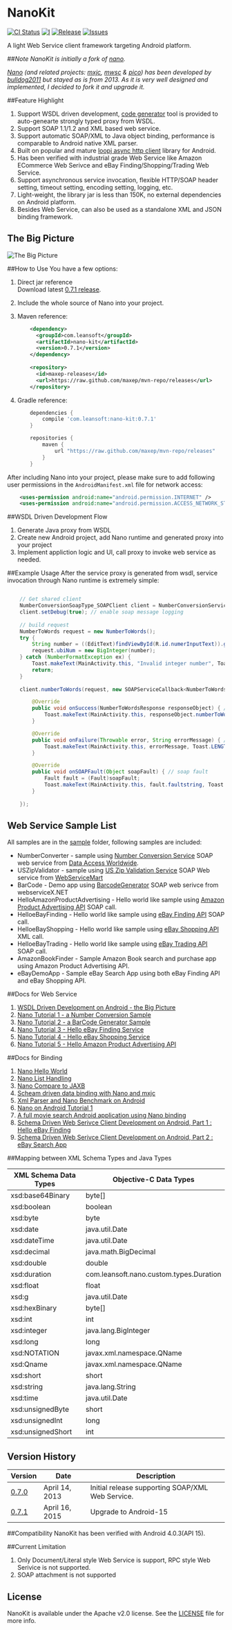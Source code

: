 # NanoKit
[![CI Status](http://img.shields.io/travis/maxep/NanoKit.svg?style=flat)](https://travis-ci.org/maxep/NanoKit)
[![l](https://img.shields.io/hexpm/l/plug.svg)](http://opensource.org/licenses/MIT)
[![Release](http://img.shields.io/github/release/maxep/NanoKit.svg?style=flat)](https://github.com/maxep/NanoKit/releases)
[![Issues](http://img.shields.io/github/issues/maxep/NanoKit.svg?style=flat)](https://github.com/maxep/NanoKit/issues)

A light Web Service client framework targeting Android platform.

##_Note_
_NanoKit is initially a fork of [nano](https://github.com/bulldog2011/nano)._

_[Nano](https://github.com/bulldog2011/nano) (and related projects: [mxjc](https://github.com/bulldog2011/mxjc), [mwsc](https://github.com/bulldog2011/mwsc) & [pico](https://github.com/bulldog2011/pico)) has been developed by [bulldog2011](http://bulldog2011.github.com) but stayed as is from 2013. As it is very well designed and implemented, I decided to fork it and upgrade it._

##Feature Highlight
1. Support WSDL driven development, [code generator](https://github.com/maxep/max-ws) tool is provided to auto-genearte strongly typed proxy from WSDL. 
2. Support SOAP 1.1/1.2 and XML based web service. 
3. Support automatic SOAP/XML to Java object binding, performance is comparable to Android native XML parser.
4. Built on popular and mature [loopj async http client](https://github.com/loopj/android-async-http) library for Android.
5. Has been verified with industrial grade Web Service like Amazon ECommerce Web Serivce and eBay Finding/Shopping/Trading Web Service. 
6. Support asynchronous service invocation, flexible HTTP/SOAP header setting, timeout setting, encoding setting, logging, etc.
7. Light-weight, the library jar is less than 150K, no external dependencies on Android platform.
8. Besides Web Service, can also be used as a standalone XML and JSON binding framework.

## The Big Picture
![The Big Picture](http://bulldog2011.github.com/images/nano/big_picture.png)

##How to Use
You have a few options:

1. Direct jar reference  
Download latest [0.7.1 release](https://github.com/maxep/mvn-repo/tree/releases/com/leansoft/nano-kit/0.7.1).

2. Include the whole source of Nano into your project.

3. Maven reference:

	```xml
		<dependency>
		  <groupId>com.leansoft</groupId>
		  <artifactId>nano-kit</artifactId>
		  <version>0.7.1</version>
		</dependency>
		
		<repository>
		  <id>maxep-releases</id>
		  <url>https://raw.github.com/maxep/mvn-repo/releases</url>
		</repository>
	```

4. Gradle reference:
	```gradle
		dependencies {
			compile 'com.leansoft:nano-kit:0.7.1'
		}
	
		repositories {
			maven {
				url "https://raw.github.com/maxep/mvn-repo/releases"
			}
		}
	```

After including Nano into your project, please make sure to add following user permissions in the `AndroidManifest.xml` file for network access:

``` xml
    <uses-permission android:name="android.permission.INTERNET" />
    <uses-permission android:name="android.permission.ACCESS_NETWORK_STATE" />
```

##WSDL Driven Development Flow
1. Generate Java proxy from WSDL
2. Create new Android project, add Nano runtime and generated proxy into your project
3. Implement appliction logic and UI, call proxy to invoke web service as needed.

##Example Usage
After the service proxy is generated from wsdl, service invocation through Nano runtime is extremely simple:

``` java

	// Get shared client
	NumberConversionSoapType_SOAPClient client = NumberConversionServiceClient.getSharedClient();
	client.setDebug(true); // enable soap message logging
	
	// build request
	NumberToWords request = new NumberToWords();
	try {
		String number = ((EditText)findViewById(R.id.numerInputText)).getText().toString();
		request.ubiNum = new BigInteger(number);
	} catch (NumberFormatException ex) {
		Toast.makeText(MainActivity.this, "Invalid integer number", Toast.LENGTH_LONG).show();
		return;
	}
	
	client.numberToWords(request, new SOAPServiceCallback<NumberToWordsResponse>() {

		@Override
		public void onSuccess(NumberToWordsResponse responseObject) { // success
			Toast.makeText(MainActivity.this, responseObject.numberToWordsResult, Toast.LENGTH_LONG).show();
		}

		@Override
		public void onFailure(Throwable error, String errorMessage) { // http or parsing error
			Toast.makeText(MainActivity.this, errorMessage, Toast.LENGTH_LONG).show();
		}

		@Override
		public void onSOAPFault(Object soapFault) { // soap fault
			Fault fault = (Fault)soapFault;
			Toast.makeText(MainActivity.this, fault.faultstring, Toast.LENGTH_LONG).show();
		}
		
	});

```

## Web Service Sample List
All samples are in the [sample](sample) folder, following samples are included:

* NumberConverter - sample using [Number Conversion Service](http://www.dataaccess.com/webservicesserver/numberconversion.wso) SOAP web service from [Data Access Worldwide](http://www.dataaccess.com/).
* USZipValidator - sample using [US Zip Validation Service](http://www.webservicemart.com/uszip.asmx) SOAP Web service from [WebServiceMart](http://www.webservicemart.com/)
* BarCode - Demo app using [BarcodeGenerator](http://www.webservicex.net/ws/WSDetails.aspx?CATID=8&WSID=76) SOAP web serivce from webserviceX.NET
* HelloAmazonProductAdvertising - Hello world like sample using [Amazon Product Advertising API](https://affiliate-program.amazon.com/gp/advertising/api/detail/main.html) SOAP call.
* HelloeBayFinding - Hello world like sample using [eBay Finding API](https://www.x.com/developers/ebay/products/finding-api) SOAP call.
* HelloeBayShopping - Hello world like sample using [eBay Shopping API](https://www.x.com/developers/ebay/products/shopping-api) XML call.
* HelloeBayTrading - Hello world like sample using [eBay Trading API](https://www.x.com/developers/ebay/products/trading-api) SOAP call.
* AmazonBookFinder - Sample Amazon Book search and purchase app using Amazon Product Advertising API.
* eBayDemoApp - Sample eBay Search App using both eBay Finding API and eBay Shopping API.



##Docs for Web Service
1. [WSDL Driven Development on Android - the Big Picture](http://bulldog2011.github.io/blog/2013/04/15/wsdl-driven-development-on-android-the-big-picture/)
2. [Nano Tutorial 1 - a Number Conversion Sample](http://bulldog2011.github.io/blog/2013/04/15/nano-tutorial-1-a-number-conversion-sample/)
3. [Nano Tutorial 2 - a BarCode Generator Sample](http://bulldog2011.github.io/blog/2013/04/17/nano-tutorial-2-a-barcode-sample/)
4. [Nano Tutorial 3 - Hello eBay Finding Service](http://bulldog2011.github.io/blog/2013/04/17/nano-tutorial-3-hello-ebay-finding/)
5. [Nano Tutorial 4 - Hello eBay Shopping Service](http://bulldog2011.github.io/blog/2013/04/18/nano-tutorial-4-hello-ebay-shopping/)
6. [Nano Tutorial 5 - Hello Amazon Product Advertising API](http://bulldog2011.github.io/blog/2013/04/18/nano-tutorial-5-hello-amazon-product-advertising-api/)

##Docs for Binding
1. [Nano Hello World](http://bulldog2011.github.com/blog/2013/02/05/nano-hello-world/)
2. [Nano List Handling](http://bulldog2011.github.com/blog/2013/02/05/nano-list-tutorial/)
3. [Nano Compare to JAXB](http://bulldog2011.github.com/blog/2013/02/06/nano-compare-to-jaxb/)
4. [Scheam driven data binding with Nano and mxjc](http://bulldog2011.github.com/blog/2013/02/07/schema-driven-nano-binding/)
5. [Xml Parser and Nano Benchmark on Android](http://bulldog2011.github.com/blog/2013/02/08/nano-benchmark-on-android/)
6. [Nano on Android Tutorial 1](http://bulldog2011.github.com/blog/2013/02/10/nano-on-android-tutorial-1/)
7. [A full movie search Android application using Nano binding](http://bulldog2011.github.com/blog/2013/02/12/movie-search-android-app-using-nano/)
8. [Schema Driven Web Serivce Client Development on Android, Part 1 : Hello eBay Finding](http://bulldog2011.github.com/blog/2013/02/17/schema-driven-on-android-part-1-hello-ebay-finding/)
9. [Schema Driven Web Serivce Client Development on Android, Part 2 : eBay Search App](http://bulldog2011.github.com/blog/2013/02/19/schema-driven-on-android-part-2-ebay-search/)


##Mapping between XML Schema Types and Java Types 

|       XML Schema Data Types   |       Objective-C Data Types  |
|-------------------------------|-------------------------------|
|       xsd:base64Binary        |       byte[]                  |
|       xsd:boolean             |       boolean                 |
|       xsd:byte                |       byte                    |
|       xsd:date                |       java.util.Date          |
|       xsd:dateTime            |       java.util.Date          |
|       xsd:decimal             |       java.math.BigDecimal    |
|       xsd:double              |       double                  |
|       xsd:duration            |com.leansoft.nano.custom.types.Duration|
|       xsd:float               |       float                   |
|       xsd:g                   |       java.util.Date          |
|       xsd:hexBinary           |       byte[]                  |
|       xsd:int                 |       int                     |
|       xsd:integer             |       java.lang.BigInteger    |
|       xsd:long                |       long                    |
|       xsd:NOTATION            |   javax.xml.namespace.QName   |
|       xsd:Qname               |   javax.xml.namespace.QName   |
|       xsd:short               |       short                   |
|       xsd:string              |       java.lang.String        |
|       xsd:time                |       java.util.Date          |
|       xsd:unsignedByte        |       short                   |
|       xsd:unsignedInt         |       long                    |
|       xsd:unsignedShort       |       int                     |

## Version History

|       Version         |       Date            |       Description     |
|-----------------------|-----------------------|-----------------------|
|[0.7.0](https://github.com/bulldog2011/bulldog-repo/tree/master/repo/releases/com/leansoft/nano/0.7.0)|April 14, 2013  |Initial release supporting SOAP/XML Web Service.|
|[0.7.1](https://github.com/maxep/mvn-repo/tree/releases/com/leansoft/nano-kit/0.7.1)|April 16, 2015  | Upgrade to Android-15|

##Compatibility
NanoKit has been verified with Android 4.0.3(API 15).


##Current Limitation
1. Only Document/Literal style Web Service is support, RPC style Web Serivice is not supported.
2. SOAP attachment is not supported

## License

NanoKit is available under the Apache v2.0 license. See the [LICENSE](LICENSE) file for more info. 
